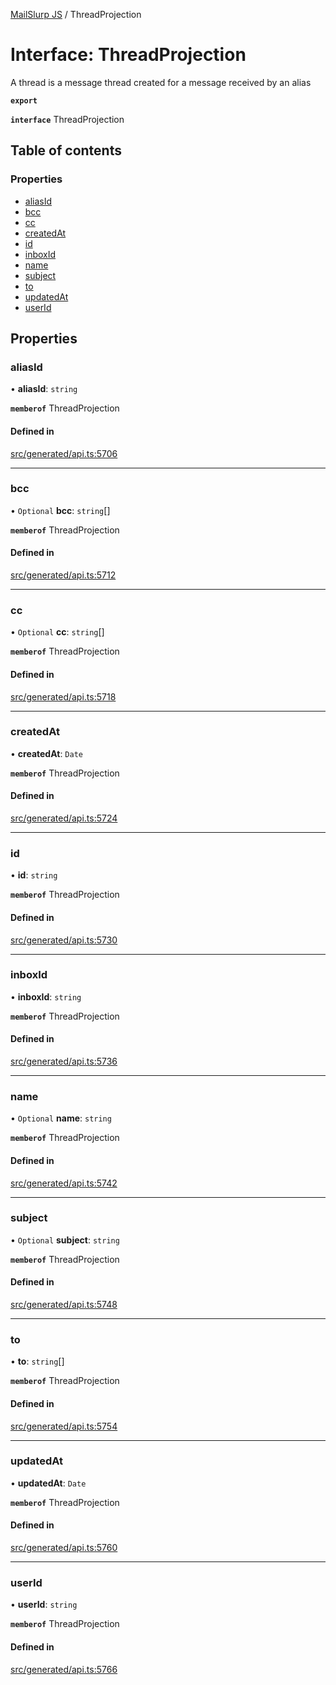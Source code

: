 [MailSlurp JS](../README.md) / ThreadProjection

# Interface: ThreadProjection

A thread is a message thread created for a message received by an alias

**`export`**

**`interface`** ThreadProjection

## Table of contents

### Properties

- [aliasId](ThreadProjection.md#aliasid)
- [bcc](ThreadProjection.md#bcc)
- [cc](ThreadProjection.md#cc)
- [createdAt](ThreadProjection.md#createdat)
- [id](ThreadProjection.md#id)
- [inboxId](ThreadProjection.md#inboxid)
- [name](ThreadProjection.md#name)
- [subject](ThreadProjection.md#subject)
- [to](ThreadProjection.md#to)
- [updatedAt](ThreadProjection.md#updatedat)
- [userId](ThreadProjection.md#userid)

## Properties

### aliasId

• **aliasId**: `string`

**`memberof`** ThreadProjection

#### Defined in

[src/generated/api.ts:5706](https://github.com/mailslurp/mailslurp-client/blob/113e801/src/generated/api.ts#L5706)

___

### bcc

• `Optional` **bcc**: `string`[]

**`memberof`** ThreadProjection

#### Defined in

[src/generated/api.ts:5712](https://github.com/mailslurp/mailslurp-client/blob/113e801/src/generated/api.ts#L5712)

___

### cc

• `Optional` **cc**: `string`[]

**`memberof`** ThreadProjection

#### Defined in

[src/generated/api.ts:5718](https://github.com/mailslurp/mailslurp-client/blob/113e801/src/generated/api.ts#L5718)

___

### createdAt

• **createdAt**: `Date`

**`memberof`** ThreadProjection

#### Defined in

[src/generated/api.ts:5724](https://github.com/mailslurp/mailslurp-client/blob/113e801/src/generated/api.ts#L5724)

___

### id

• **id**: `string`

**`memberof`** ThreadProjection

#### Defined in

[src/generated/api.ts:5730](https://github.com/mailslurp/mailslurp-client/blob/113e801/src/generated/api.ts#L5730)

___

### inboxId

• **inboxId**: `string`

**`memberof`** ThreadProjection

#### Defined in

[src/generated/api.ts:5736](https://github.com/mailslurp/mailslurp-client/blob/113e801/src/generated/api.ts#L5736)

___

### name

• `Optional` **name**: `string`

**`memberof`** ThreadProjection

#### Defined in

[src/generated/api.ts:5742](https://github.com/mailslurp/mailslurp-client/blob/113e801/src/generated/api.ts#L5742)

___

### subject

• `Optional` **subject**: `string`

**`memberof`** ThreadProjection

#### Defined in

[src/generated/api.ts:5748](https://github.com/mailslurp/mailslurp-client/blob/113e801/src/generated/api.ts#L5748)

___

### to

• **to**: `string`[]

**`memberof`** ThreadProjection

#### Defined in

[src/generated/api.ts:5754](https://github.com/mailslurp/mailslurp-client/blob/113e801/src/generated/api.ts#L5754)

___

### updatedAt

• **updatedAt**: `Date`

**`memberof`** ThreadProjection

#### Defined in

[src/generated/api.ts:5760](https://github.com/mailslurp/mailslurp-client/blob/113e801/src/generated/api.ts#L5760)

___

### userId

• **userId**: `string`

**`memberof`** ThreadProjection

#### Defined in

[src/generated/api.ts:5766](https://github.com/mailslurp/mailslurp-client/blob/113e801/src/generated/api.ts#L5766)

